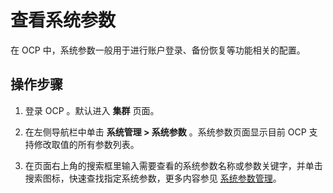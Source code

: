 # 查看系统参数

在 OCP 中，系统参数一般用于进行账户登录、备份恢复等功能相关的配置。

## 操作步骤

1. 登录 OCP 。默认进入 **集群** 页面。

2. 在左侧导航栏中单击 **系统管理 \> 系统参数** 。系统参数页面显示目前 OCP 支持修改取值的所有参数列表。

3. 在页面右上角的搜索框里输入需要查看的系统参数名称或参数关键字，并单击搜索图标，快速查找指定系统参数，更多内容参见 [系统参数管理](../../1000.using-system-management/1200.system-parameter-management.md)。
